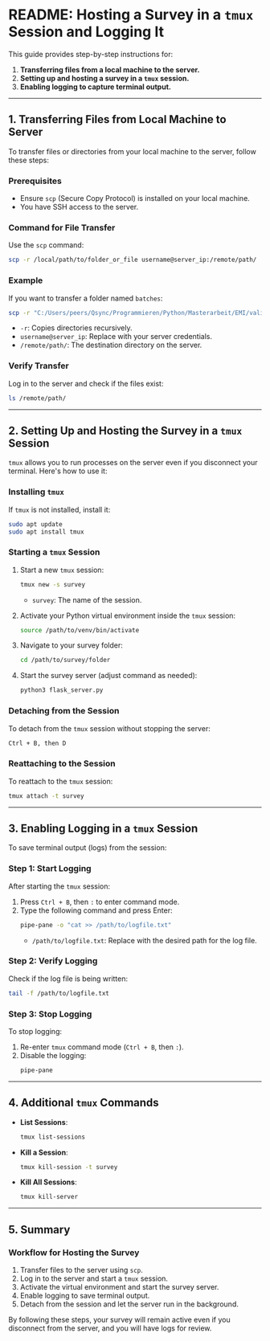 
# README: Hosting a Survey in a `tmux` Session and Logging It

This guide provides step-by-step instructions for:
1. **Transferring files from a local machine to the server.**
2. **Setting up and hosting a survey in a `tmux` session.**
3. **Enabling logging to capture terminal output.**

---

## 1. Transferring Files from Local Machine to Server

To transfer files or directories from your local machine to the server, follow these steps:

### **Prerequisites**
- Ensure `scp` (Secure Copy Protocol) is installed on your local machine.
- You have SSH access to the server.

### **Command for File Transfer**
Use the `scp` command:
```bash
scp -r /local/path/to/folder_or_file username@server_ip:/remote/path/
```

### **Example**
If you want to transfer a folder named `batches`:
```bash
scp -r "C:/Users/peers/Qsync/Programmieren/Python/Masterarbeit/EMI/validation_survey/batches" peer.saleth@34.132.55.109:/home/peer.saleth/
```

- `-r`: Copies directories recursively.
- `username@server_ip`: Replace with your server credentials.
- `/remote/path/`: The destination directory on the server.

### **Verify Transfer**
Log in to the server and check if the files exist:
```bash
ls /remote/path/
```

---

## 2. Setting Up and Hosting the Survey in a `tmux` Session

`tmux` allows you to run processes on the server even if you disconnect your terminal. Here's how to use it:

### **Installing `tmux`**
If `tmux` is not installed, install it:
```bash
sudo apt update
sudo apt install tmux
```

### **Starting a `tmux` Session**
1. Start a new `tmux` session:
   ```bash
   tmux new -s survey
   ```
   - `survey`: The name of the session.

2. Activate your Python virtual environment inside the `tmux` session:
   ```bash
   source /path/to/venv/bin/activate
   ```

3. Navigate to your survey folder:
   ```bash
   cd /path/to/survey/folder
   ```

4. Start the survey server (adjust command as needed):
   ```bash
   python3 flask_server.py
   ```

### **Detaching from the Session**
To detach from the `tmux` session without stopping the server:
```bash
Ctrl + B, then D
```

### **Reattaching to the Session**
To reattach to the `tmux` session:
```bash
tmux attach -t survey
```

---

## 3. Enabling Logging in a `tmux` Session

To save terminal output (logs) from the session:

### **Step 1: Start Logging**
After starting the `tmux` session:
1. Press `Ctrl + B`, then `:` to enter command mode.
2. Type the following command and press Enter:
   ```bash
   pipe-pane -o "cat >> /path/to/logfile.txt"
   ```
   - `/path/to/logfile.txt`: Replace with the desired path for the log file.

### **Step 2: Verify Logging**
Check if the log file is being written:
```bash
tail -f /path/to/logfile.txt
```

### **Step 3: Stop Logging**
To stop logging:
1. Re-enter `tmux` command mode (`Ctrl + B`, then `:`).
2. Disable the logging:
   ```bash
   pipe-pane
   ```

---

## 4. Additional `tmux` Commands

- **List Sessions**:
  ```bash
  tmux list-sessions
  ```
- **Kill a Session**:
  ```bash
  tmux kill-session -t survey
  ```
- **Kill All Sessions**:
  ```bash
  tmux kill-server
  ```

---

## 5. Summary

### Workflow for Hosting the Survey
1. Transfer files to the server using `scp`.
2. Log in to the server and start a `tmux` session.
3. Activate the virtual environment and start the survey server.
4. Enable logging to save terminal output.
5. Detach from the session and let the server run in the background.

By following these steps, your survey will remain active even if you disconnect from the server, and you will have logs for review.
